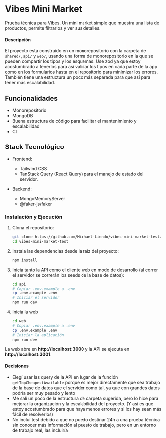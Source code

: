 # Vibes Mini Market

Prueba técnica para Vibes. Un mini market simple que muestra una lista de productos, permite filtrarlos y ver sus detalles.

#### Descripción
El proyecto está construido en un monorepositorio con la carpeta de `shared/`, `api/` y `web/`, usando una forma de monorepositorio en la que se pueden compartir los tipos y los esquemas. Use zod ya que estoy acostumbrado a tenerlos para asi validar los tipos en cada parte de la app como en los formularios hasta en el repositorio para minimizar los errores. También tiene una estructura un poco más separada para que así para tener más escalabilidad. 

## Funcionalidades

- Monorepositorio
- MongoDB
- Buena estructura de código para facilitar el mantenimiento y escalabilidad
- CI

## Stack Tecnológico

- Frontend:
    - Tailwind CSS
    - TanStack Query (React Query) para el manejo de estado del servidor.

- Backend:
    - MongoMemoryServer
    - @faker-js/faker

### Instalación y Ejecución

1.  Clona el repositorio:
    ```bash
    git clone https://github.com/Michael-Liendo/vibes-mini-market-test.git
    cd vibes-mini-market-test
    ```

2.  Instala las dependencias desde la raíz del proyecto:
    ```bash
    npm install
    ```

3.  Inicia tanto la API como el cliente web en modo de desarrollo (al correr el servidor se correrán los seeds de la base de datos):
    ```bash
    cd api
    # Copiar .env.example a .env
    cp .env.example .env
    # Iniciar el servidor
    npm run dev
    ```

4. Inicia la web

   ```bash
   cd web
   # Copiar .env.example a .env
   cp .env.example .env
   # Iniciar la aplicación
   npm run dev
   ```

La web abre en **http://localhost:3000** y la API se ejecuta en **http://localhost:3001**.

#### Decisiones
- Elegí usar las query de la API en lugar de la función `getTopCheapestAvailable` porque es mejor directamente que sea trabajo de la base de datos que el servidor como tal, ya que con grandes datos podría ser muy pesado y lento
- Me salí un poco de la estructura de carpeta sugerida, pero lo hice para mejorar la organización y la escalabilidad del proyecto. (Y así es que estoy acostumbrado para que haya menos errores y si los hay sean más fácil de resolverlos)
- No incluí test debido a que no puedo destinar 24h a una prueba técnica sin conocer más información al puesto de trabajo, pero en un entorno de trabajo real, las incluiría